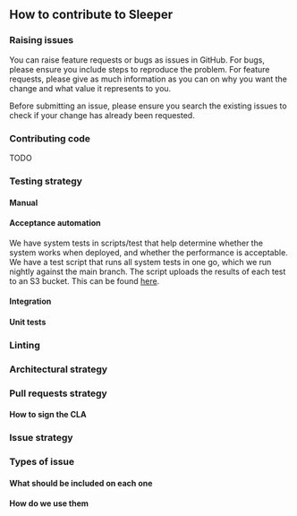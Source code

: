 ## How to contribute to Sleeper

### Raising issues

You can raise feature requests or bugs as issues in GitHub. For bugs, please ensure you include steps to reproduce the
problem. For feature requests, please give as much information as you can on why you want the change and what value it
represents to you.

Before submitting an issue, please ensure you search the existing issues to check if your change has already been
requested.

### Contributing code

TODO

### Testing strategy

#### Manual

#### Acceptance automation

We have system tests in scripts/test that help determine whether the system works when deployed, and whether the
performance is acceptable.
We have a test script that runs all system tests in one go, which we run nightly against the main branch.
The script uploads the results of each test to an S3 bucket. This can be
found [here](./scripts/test/nightly/runTests.sh).

#### Integration

#### Unit tests

### Linting

### Architectural strategy

### Pull requests strategy

#### How to sign the CLA

### Issue strategy

### Types of issue

#### What should be included on each one

#### How do we use them